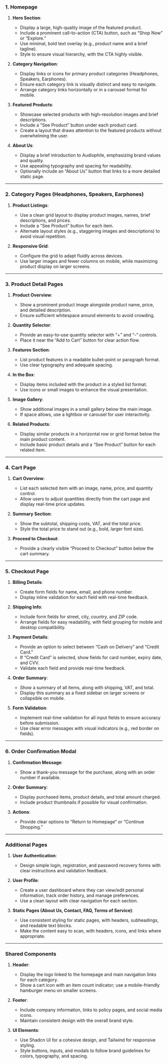 ### 1. Homepage

1. **Hero Section**:

   - Display a large, high-quality image of the featured product.
   - Include a prominent call-to-action (CTA) button, such as “Shop Now” or “Explore.”
   - Use minimal, bold text overlay (e.g., product name and a brief tagline).
   - Style to ensure visual hierarchy, with the CTA highly visible.

2. **Category Navigation**:

   - Display links or icons for primary product categories (Headphones, Speakers, Earphones).
   - Ensure each category link is visually distinct and easy to navigate.
   - Arrange category links horizontally or in a carousel format for mobile.

3. **Featured Products**:

   - Showcase selected products with high-resolution images and brief descriptions.
   - Include a “See Product” button under each product card.
   - Create a layout that draws attention to the featured products without overwhelming the user.

4. **About Us**:
   - Display a brief introduction to Audiophile, emphasizing brand values and quality.
   - Use appealing typography and spacing for readability.
   - Optionally include an “About Us” button that links to a more detailed static page.

---

### 2. Category Pages (Headphones, Speakers, Earphones)

1. **Product Listings**:

   - Use a clean grid layout to display product images, names, brief descriptions, and prices.
   - Include a “See Product” button for each item.
   - Alternate layout styles (e.g., staggering images and descriptions) to avoid visual repetition.

2. **Responsive Grid**:
   - Configure the grid to adapt fluidly across devices.
   - Use larger images and fewer columns on mobile, while maximizing product display on larger screens.

---

### 3. Product Detail Pages

1. **Product Overview**:

   - Show a prominent product image alongside product name, price, and detailed description.
   - Ensure sufficient whitespace around elements to avoid crowding.

2. **Quantity Selector**:

   - Provide an easy-to-use quantity selector with “+” and “-” controls.
   - Place it near the “Add to Cart” button for clear action flow.

3. **Features Section**:

   - List product features in a readable bullet-point or paragraph format.
   - Use clear typography and adequate spacing.

4. **In the Box**:

   - Display items included with the product in a styled list format.
   - Use icons or small images to enhance the visual presentation.

5. **Image Gallery**:

   - Show additional images in a small gallery below the main image.
   - If space allows, use a lightbox or carousel for user interactivity.

6. **Related Products**:
   - Display similar products in a horizontal row or grid format below the main product content.
   - Include basic product details and a “See Product” button for each related item.

---

### 4. Cart Page

1. **Cart Overview**:

   - List each selected item with an image, name, price, and quantity control.
   - Allow users to adjust quantities directly from the cart page and display real-time price updates.

2. **Summary Section**:

   - Show the subtotal, shipping costs, VAT, and the total price.
   - Style the total price to stand out (e.g., bold, larger font size).

3. **Proceed to Checkout**:
   - Provide a clearly visible “Proceed to Checkout” button below the cart summary.

---

### 5. Checkout Page

1. **Billing Details**:

   - Create form fields for name, email, and phone number.
   - Display inline validation for each field with real-time feedback.

2. **Shipping Info**:

   - Include form fields for street, city, country, and ZIP code.
   - Arrange fields for easy readability, with field grouping for mobile and desktop compatibility.

3. **Payment Details**:

   - Provide an option to select between “Cash on Delivery” and “Credit Card.”
   - If “Credit Card” is selected, show fields for card number, expiry date, and CVV.
   - Validate each field and provide real-time feedback.

4. **Order Summary**:

   - Show a summary of all items, along with shipping, VAT, and total.
   - Display this summary as a fixed sidebar on larger screens or collapsible on mobile.

5. **Form Validation**:
   - Implement real-time validation for all input fields to ensure accuracy before submission.
   - Use clear error messages with visual indicators (e.g., red border on fields).

---

### 6. Order Confirmation Modal

1. **Confirmation Message**:

   - Show a thank-you message for the purchase, along with an order number if available.

2. **Order Summary**:

   - Display purchased items, product details, and total amount charged.
   - Include product thumbnails if possible for visual confirmation.

3. **Actions**:
   - Provide clear options to “Return to Homepage” or “Continue Shopping.”

---

### Additional Pages

1. **User Authentication**:

   - Design simple login, registration, and password recovery forms with clear instructions and validation feedback.

2. **User Profile**:

   - Create a user dashboard where they can view/edit personal information, track order history, and manage preferences.
   - Use a clean layout with clear navigation for each section.

3. **Static Pages (About Us, Contact, FAQ, Terms of Service)**:
   - Use consistent styling for static pages, with headers, subheadings, and readable text blocks.
   - Make the content easy to scan, with headers, icons, and links where appropriate.

---

### Shared Components

1. **Header**:

   - Display the logo linked to the homepage and main navigation links for each category.
   - Show a cart icon with an item count indicator; use a mobile-friendly hamburger menu on smaller screens.

2. **Footer**:

   - Include company information, links to policy pages, and social media icons.
   - Maintain consistent design with the overall brand style.

3. **UI Elements**:
   - Use Shadcn UI for a cohesive design, and Tailwind for responsive styling.
   - Style buttons, inputs, and modals to follow brand guidelines for colors, typography, and spacing.
